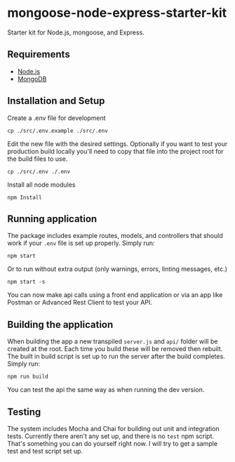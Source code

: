 # mongoose-node-express-starter-kit
Starter kit for Node.js, mongoose, and Express.

## Requirements
* [Node.js](https://nodejs.org/)
* [MongoDB](https://www.mongodb.com/)

## Installation and Setup
Create a .env file for development

    cp ./src/.env.example ./src/.env

Edit the new file with the desired settings. Optionally if you want to test your production build locally you'll need to copy that file into the project root for the build files to use.

    cp ./src/.env ./.env

Install all node modules

    npm Install

## Running application
The package includes example routes, models, and controllers that should work if your `.env` file is set up properly. Simply run:

    npm start

Or to run without extra output (only warnings, errors, linting messages, etc.)

    npm start -s

You can now make api calls using a front end application or via an app like Postman or Advanced Rest Client to test your API.

## Building the application
When building the app a new transpiled `server.js` and `api/` folder will be created at the root. Each time you build these will be removed then rebuilt. The built in build script is set up to run the server after the build completes. Simply run:

    npm run build

You can test the api the same way as when running the dev version.

## Testing
The system includes Mocha and Chai for building out unit and integration tests. Currently there aren't any set up, and there is no `test` npm script. That's something you can do yourself right now. I will try to get a sample test and test script set up.
